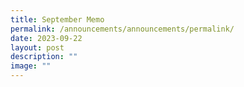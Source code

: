 ```yaml
---
title: September Memo
permalink: /announcements/announcements/permalink/
date: 2023-09-22
layout: post
description: ""
image: ""
---
```

